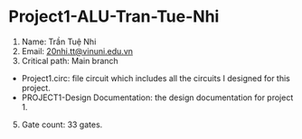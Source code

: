 # Project1-ALU-Tran-Tue-Nhi

1. Name: Trần Tuệ Nhi
2. Email: 20nhi.tt@vinuni.edu.vn
3. Critical path: Main branch
- Project1.circ: file circuit which includes all the circuits I designed for this project.
- PROJECT1-Design Documentation: the design documentation for project 1.
5. Gate count: 33 gates.
